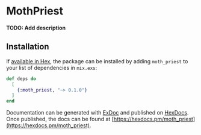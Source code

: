 # MothPriest

**TODO: Add description**

## Installation

If [available in Hex](https://hex.pm/docs/publish), the package can be installed
by adding `moth_priest` to your list of dependencies in `mix.exs`:

```elixir
def deps do
  [
    {:moth_priest, "~> 0.1.0"}
  ]
end
```

Documentation can be generated with [ExDoc](https://github.com/elixir-lang/ex_doc)
and published on [HexDocs](https://hexdocs.pm). Once published, the docs can
be found at [https://hexdocs.pm/moth_priest](https://hexdocs.pm/moth_priest).

